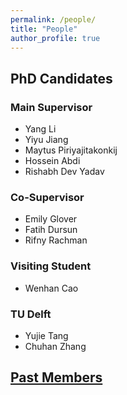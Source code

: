 ```yaml
---
permalink: /people/
title: "People"
author_profile: true
---
```

## PhD Candidates

### Main Supervisor
- Yang Li
- Yiyu Jiang
- Maytus Piriyajitakonkij
- Hossein Abdi
- Rishabh Dev Yadav

### Co-Supervisor
- Emily Glover
- Fatih Dursun
- Rifny Rachman

### Visiting Student
- Wenhan Cao

### TU Delft
- Yujie Tang
- Chuhan Zhang


## [Past Members](https://panweihit.github.io/people/past)


